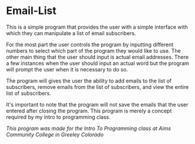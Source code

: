 # Email-List

This is a simple program that provides the user with a simple interface with which they can manipulate a list of email subscribers.

For the most part the user controls the program by inputting different numbers to select which part of the program they would like to use. The other main thing that the user should input is actual email addresses. There a few instances when the user should input an actual word but the program will prompt the user when it is necessary to do so.

The program will gives the user the ability to add emails to the list of subscribers, remove emails from the list of subscribers, and view the entire list of subscribers.

It's important to note that the program will not save the emails that the user entered after closing the program. This program is merely a concept required by my intro to programming class.

*This program was made for the Intro To Programming class at Aims Community College in Greeley Colorado*